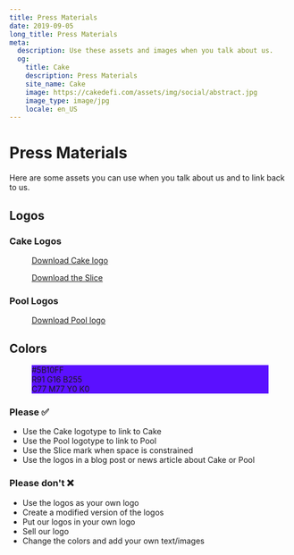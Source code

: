 ```yaml
---
title: Press Materials
date: 2019-09-05
long_title: Press Materials
meta:
  description: Use these assets and images when you talk about us.
  og:
    title: Cake
    description: Press Materials
    site_name: Cake
    image: https://cakedefi.com/assets/img/social/abstract.jpg
    image_type: image/jpg
    locale: en_US
---
```


# Press Materials

Here are some assets you can use when you talk about us and to link back to us.

## Logos

### Cake Logos

<div class="pm-asset-row">
  <figure class="pm-asset">
    <div class="image-wrapper">
      <div class="image" style="background-image:url(/downloads/press-materials/logotype-cake.svg)"></div>
    </div>
    <div class="text">
      <figcaption>
        <a href="/downloads/press-materials/logotype-cake.svg" target="_blank">Download Cake logo</a>
      </figcaption>
    </div>
  </figure>
  <figure class="pm-asset">
    <div class="image-wrapper">
      <div class="image" style="background-image:url(/downloads/press-materials/theslice.svg)"></div>
    </div>
    <div class="text">
      <figcaption>
        <a href="/downloads/press-materials/theslice.svg" target="_blank">Download the Slice</a>
      </figcaption>
    </div>
  </figure>
</div>

### Pool Logos

<div class="pm-asset-row">
  <figure class="pm-asset">
    <div class="image-wrapper">
      <div class="image" style="background-image:url(/downloads/press-materials/logotype-pool.svg)"></div>
    </div>
    <div class="text">
      <figcaption>
        <a href="/downloads/press-materials/logotype-pool.svg" target="_blank">Download Pool logo</a>
      </figcaption>
    </div>
  </figure>
</div>

## Colors

<div class="pm-color-row">
  <figure class="pm-color dark">
    <div class="color-wrapper" style="background-color:#5B10FF;">
      <div>
        #5B10FF<br>
        R91 G16 B255<br>
        C77 M77 Y0 K0<br>
      </div>
    </div>
  </figure>
</div>

### Please ✅

- Use the Cake logotype to link to Cake
- Use the Pool logotype to link to Pool
- Use the Slice mark when space is constrained
- Use the logos in a blog post or news article about Cake or Pool

### Please don't ❌

- Use the logos as your own logo
- Create a modified version of the logos
- Put our logos in your own logo
- Sell our logo
- Change the colors and add your own text/images
